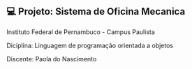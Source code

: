 ## 💻 Projeto: Sistema de Oficina Mecanica


Instituto Federal de Pernambuco  - Campus Paulista 

Diciplina: Linguagem de programação orientada a objetos

Discente:  Paola do Nascimento
